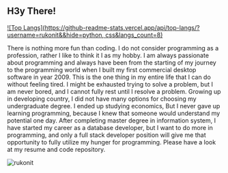 ## H3y There!
[![Top Langs](https://github-readme-stats.vercel.app/api/top-langs/?username=rukonit&&hide=python, css&langs_count=8)](https://github.com/rukonit/github-readme-stats)


There is nothing more fun than coding. I do not consider programming as a profession, rather I like to think it I as my hobby. I am always passionate about programming and always have been from the starting of my journey to the programming world when I built my first commercial desktop software in year 2009. This is the one thing in my entire life that I can do without feeling tired. I might be exhausted trying to solve a problem, but I am never bored, and I cannot fully rest until I resolve a problem. Growing up in developing country, I did not have many options for choosing my undergraduate degree. I ended up studying economics, But I never gave up learning programming, because I knew that someone would understand my potential one day. After completing master degree in information system, I have started my career as a database developer, but I want to do more in programming, and only a full stack developer position will give me that opportunity to fully utilize my hunger for programming.  Please have a look at my resume and code repository.

<img src="https://github-readme-stats.vercel.app/api?username=rukonit&show_icons=true&theme=gotham" alt="rukonit" />
